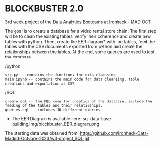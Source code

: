 # BLOCKBUSTER 2.0
3rd week project of the Data Analytics Bootcamp at Ironhack - MAD OCT

The goal is to create a database for a video rental store chain.
The first step will be to clean the existing tables, verify their coherence and create new tables with python.
Then, create the EER diagram* with the tables, feed the tables with the CSV documents exported from python and create the relationships between the tables.
At the end, some queries are used to test the database.

/python 

    src.py -- contains the functions for data cleansing
    main.ipynb -- contains the main code for data cleansing, table creations and exportation as CSV

/SQL

    create.sql -- the SQL code for creation of the database, include the feeding of the tables and their relatioships.
    queries.sql -- includes 10 different queries


* The EER Diagram is available here:
sql-data-base-building/img/blockbuster_EER_diagram.png

The starting data was obtained from:
https://github.com/Ironhack-Data-Madrid-Octubre-2023/w3-project_SQL.git
